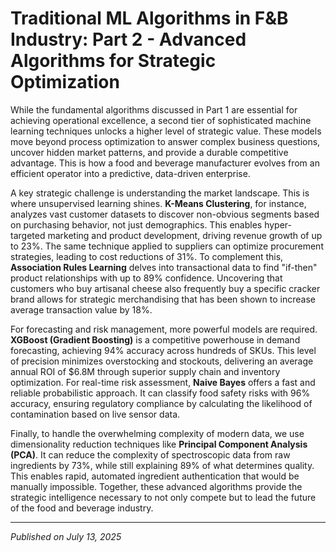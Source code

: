 # Traditional ML Algorithms in F&B Industry: Part 2 - Advanced Algorithms for Strategic Optimization

While the fundamental algorithms discussed in Part 1 are essential for achieving operational excellence, a second tier of sophisticated machine learning techniques unlocks a higher level of strategic value. These models move beyond process optimization to answer complex business questions, uncover hidden market patterns, and provide a durable competitive advantage. This is how a food and beverage manufacturer evolves from an efficient operator into a predictive, data-driven enterprise.

A key strategic challenge is understanding the market landscape. This is where unsupervised learning shines. **K-Means Clustering**, for instance, analyzes vast customer datasets to discover non-obvious segments based on purchasing behavior, not just demographics. This enables hyper-targeted marketing and product development, driving revenue growth of up to 23%. The same technique applied to suppliers can optimize procurement strategies, leading to cost reductions of 31%. To complement this, **Association Rules Learning** delves into transactional data to find "if-then" product relationships with up to 89% confidence. Uncovering that customers who buy artisanal cheese also frequently buy a specific cracker brand allows for strategic merchandising that has been shown to increase average transaction value by 18%.

For forecasting and risk management, more powerful models are required. **XGBoost (Gradient Boosting)** is a competitive powerhouse in demand forecasting, achieving 94% accuracy across hundreds of SKUs. This level of precision minimizes overstocking and stockouts, delivering an average annual ROI of $6.8M through superior supply chain and inventory optimization. For real-time risk assessment, **Naive Bayes** offers a fast and reliable probabilistic approach. It can classify food safety risks with 96% accuracy, ensuring regulatory compliance by calculating the likelihood of contamination based on live sensor data.

Finally, to handle the overwhelming complexity of modern data, we use dimensionality reduction techniques like **Principal Component Analysis (PCA)**. It can reduce the complexity of spectroscopic data from raw ingredients by 73%, while still explaining 89% of what determines quality. This enables rapid, automated ingredient authentication that would be manually impossible. Together, these advanced algorithms provide the strategic intelligence necessary to not only compete but to lead the future of the food and beverage industry.

---
*Published on July 13, 2025*
